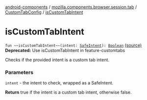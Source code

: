 [android-components](../../index.md) / [mozilla.components.browser.session.tab](../index.md) / [CustomTabConfig](index.md) / [isCustomTabIntent](./is-custom-tab-intent.md)

# isCustomTabIntent

`fun ~~isCustomTabIntent~~(intent: `[`SafeIntent`](../../mozilla.components.support.utils/-safe-intent/index.md)`): `[`Boolean`](https://kotlinlang.org/api/latest/jvm/stdlib/kotlin/-boolean/index.html) [(source)](https://github.com/mozilla-mobile/android-components/blob/master/components/browser/session/src/main/java/mozilla/components/browser/session/tab/CustomTabConfig.kt#L107)
**Deprecated:** Use isCustomTabIntent in feature-customtabs

Checks if the provided intent is a custom tab intent.

### Parameters

`intent` - the intent to check, wrapped as a SafeIntent.

**Return**
true if the intent is a custom tab intent, otherwise false.

